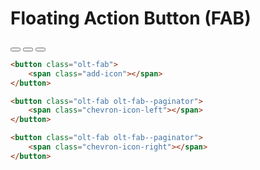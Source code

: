 # Floating Action Button (FAB)

<button class="olt-fab">
    <span class="add-icon"></span>
</button>

<button class="olt-fab olt-fab--paginator">
    <span class="chevron-icon-left"></span>
</button>

<button class="olt-fab olt-fab--paginator">
    <span class="chevron-icon-right"></span>
</button>

````html
<button class="olt-fab">
    <span class="add-icon"></span>
</button>

<button class="olt-fab olt-fab--paginator">
    <span class="chevron-icon-left"></span>
</button>

<button class="olt-fab olt-fab--paginator">
    <span class="chevron-icon-right"></span>
</button>
````